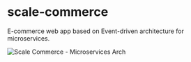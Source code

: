 # scale-commerce
E-commerce web app based on Event-driven architecture for microservices.

![Scale Commerce - Microservices Arch](https://user-images.githubusercontent.com/30271243/206193862-e9ef7746-af21-4ae2-977f-dc18fa6866c8.png)
